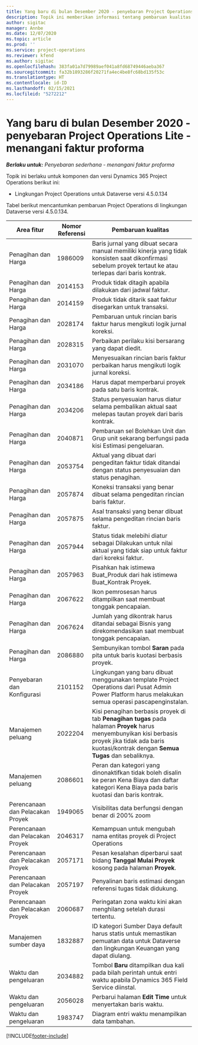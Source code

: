 ```yaml
---
title: Yang baru di bulan Desember 2020 - penyebaran Project Operations Lite - menangani faktur proforma
description: Topik ini memberikan informasi tentang pembaruan kualitas yang tersedia pada rilis Desember 2020 penyebaran Project Operations Lite -menangani faktur proforma.
author: sigitac
manager: Annbe
ms.date: 12/07/2020
ms.topic: article
ms.prod: ''
ms.service: project-operations
ms.reviewer: kfend
ms.author: sigitac
ms.openlocfilehash: 383fa01a7d79989aef041a8fd68749446aeba367
ms.sourcegitcommit: fa32b1893286f20271fa4ec4be8fc68bd135f53c
ms.translationtype: HT
ms.contentlocale: id-ID
ms.lasthandoff: 02/15/2021
ms.locfileid: "5272212"
---
```

# <a name="whats-new-december-2020---project-operations-lite-deployment---deal-to-proforma-invoicing"></a>Yang baru di bulan Desember 2020 - penyebaran Project Operations Lite - menangani faktur proforma

_**Berlaku untuk:** Penyebaran sederhana - menangani faktur proforma_

Topik ini berlaku untuk komponen dan versi Dynamics 365 Project Operations berikut ini:

  - Lingkungan Project Operations untuk Dataverse versi 4.5.0.134 

Tabel berikut mencantumkan pembaruan Project Operations di lingkungan Dataverse versi 4.5.0.134.

| **Area fitur** | **Nomor Referensi** | **Pembaruan kualitas** |
| --- | --- | --- |
| Penagihan dan Harga | 1986009 | Baris jurnal yang dibuat secara manual memiliki kinerja yang tidak konsisten saat dikonfirmasi sebelum proyek tertaut ke atau terlepas dari baris kontrak. |
| Penagihan dan Harga | 2014153 | Produk tidak ditagih apabila dilakukan dari jadwal faktur. |
| Penagihan dan Harga | 2014159 | Produk tidak ditarik saat faktur disegarkan untuk transaksi. |
| Penagihan dan Harga | 2028174 | Pembaruan untuk rincian baris faktur harus mengikuti logik jurnal koreksi. |
| Penagihan dan Harga | 2028315 | Perbaikan perilaku kisi bersarang yang dapat diedit. |
| Penagihan dan Harga | 2031070 | Menyesuaikan rincian baris faktur perbaikan harus mengikuti logik jurnal koreksi. |
| Penagihan dan Harga | 2034186 | Harus dapat memperbarui proyek pada satu baris kontrak. |
| Penagihan dan Harga | 2034206 | Status penyesuaian harus diatur selama pembalikan aktual saat melepas tautan proyek dari baris kontrak. |
| Penagihan dan Harga | 2040871 | Pembaruan sel Bolehkan Unit dan Grup unit sekarang berfungsi pada kisi Estimasi pengeluaran. |
| Penagihan dan Harga | 2053754 | Aktual yang dibuat dari pengeditan faktur tidak ditandai dengan status penyesuaian dan status penagihan. |
| Penagihan dan Harga | 2057874 | Koneksi transaksi yang benar dibuat selama pengeditan rincian baris faktur. |
| Penagihan dan Harga | 2057875 | Asal transaksi yang benar dibuat selama pengeditan rincian baris faktur. |
| Penagihan dan Harga | 2057944 | Status tidak melebihi diatur sebagai Dilakukan untuk nilai aktual yang tidak siap untuk faktur dari koreksi faktur. |
| Penagihan dan Harga | 2057963 | Pisahkan hak istimewa Buat\_Produk dari hak istimewa Buat\_Kontrak Proyek. |
| Penagihan dan Harga | 2067622 | Ikon pemrosesan harus ditampilkan saat membuat tonggak pencapaian. |
| Penagihan dan Harga | 2067624 | Jumlah yang dikontrak harus ditandai sebagai Bisnis yang direkomendasikan saat membuat tonggak pencapaian. |
| Penagihan dan Harga | 2086880 | Sembunyikan tombol **Saran** pada pita untuk baris kuotasi berbasis proyek. |
| Penyebaran dan Konfigurasi | 2101152 | Lingkungan yang baru dibuat menggunakan template Project Operations dari Pusat Admin Power Platform harus melakukan semua operasi pascapenginstalan. |
|   Manajemen peluang | 2022204 | Kisi penagihan berbasis proyek di tab **Penagihan tugas** pada halaman **Proyek** harus menyembunyikan kisi berbasis proyek jika tidak ada baris kuotasi/kontrak dengan **Semua Tugas** dan sebaliknya. |
|   Manajemen peluang | 2086601 | Peran dan kategori yang dinonaktifkan tidak boleh disalin ke peran Kena Biaya dan daftar kategori Kena Biaya pada baris kuotasi dan baris kontrak. |
| Perencanaan dan Pelacakan Proyek | 1949065 | Visibilitas data berfungsi dengan benar di 200% zoom |
| Perencanaan dan Pelacakan Proyek | 2046317 | Kemampuan untuk mengubah nama entitas proyek di Project Operations |
| Perencanaan dan Pelacakan Proyek | 2057171 | Pesan kesalahan diperbarui saat bidang **Tanggal Mulai Proyek** kosong pada halaman **Proyek**. |
| Perencanaan dan Pelacakan Proyek | 2057197 | Penyalinan baris estimasi dengan referensi tugas tidak didukung. |
| Perencanaan dan Pelacakan Proyek | 2060687 | Peringatan zona waktu kini akan menghilang setelah durasi tertentu. |
| Manajemen sumber daya | 1832887 | ID kategori Sumber Daya default harus statis untuk memastikan pemuatan data untuk Dataverse dan lingkungan Keuangan yang dapat diulang. |
| Waktu dan pengeluaran | 2034882 | Tombol **Baru** ditampilkan dua kali pada bilah perintah untuk entri waktu apabila Dynamics 365 Field Service diinstal. |
| Waktu dan pengeluaran | 2056028 | Perbarui halaman **Edit Time** untuk menyertakan baris waktu. |
| Waktu dan pengeluaran | 1983747 | Diagram entri waktu menampilkan data tambahan. |


[!INCLUDE[footer-include](../../includes/footer-banner.md)]